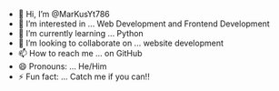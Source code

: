 - 👋 Hi, I’m @MarKusYt786
- 👀 I’m interested in ... Web Development and Frontend Development 
- 🌱 I’m currently learning ... Python
- 💞️ I’m looking to collaborate on ... website development 
- 📫 How to reach me ... on GitHub 
- 😄 Pronouns: ... He/Him 
- ⚡ Fun fact: ... Catch me if you can!!

<!---
MarKusYt786/MarKusYt786 is a ✨ special ✨ repository because its `README.md` (this file) appears on your GitHub profile.
You can click the Preview link to take a look at your changes.
--->

